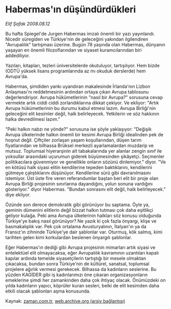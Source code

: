 # Habermas'ın düşündürdükleri

*Elif Şafak 2008.08.12*

<tr><td class="metin" colspan="2" style="padding-top: 20px; padding-left: 5px; padding-right: 10px;">Bu hafta Spiegel'de Jurgen Habermas imzalı önemli bir yazı yayınlandı. Nicedir süregiden ve Türkiye'nin de geleceğini yakından ilgilendiren "Avrupalılık" tartışması üzerine. Bugün 78 yaşında olan Habermas, dünyanın yaşayan en önemli filozoflarından ve siyaset kuramcılarından biri addediliyor.</td></tr><tr><td class="metin" colspan="2" style="padding-top: 20px; padding-left: 5px; padding-right: 10px;"><p>Yazıları, kitapları, tezleri üniversitelerde okutuluyor, tartışılıyor. Hem bizde (ODTÜ yüksek lisans programlarında az mı okuduk derslerde) hem Avrupa'da. 
<p>Habermas, şimdiden yankı uyandıran makalesinde İrlanda'nın Lizbon Anlaşması'nı reddetmesinin ardından ortaya çıkan Avrupa tablosunu değerlendiriyor. Avrupa hükümetlerinin "nasıl bir Avrupa?" sorusuna cevap vermekte artık ciddi ciddi zorlandıklarına dikkat çekiyor. Ve ekliyor: "Artık Avrupa hükümetlerinin bu durumu kabul etmesi lazım. Avrupa Birliği'nin geleceğini elit kesimler değil, halk belirleyecek. Yetkilerin ve söz hakkının halka devredilmesi lazım." 
<p>"Peki halkın nabzı ne yönde?" sorusuna ise şöyle yaklaşıyor: "Değişik Avrupa ülkelerinde halkın önemli bir kesimi Avrupa Birliği idealinden pek de hoşnut değil. Çiftçiler zorlaşan yaşam koşullarından, düşen tarım fiyatlarından ve bilhassa Brüksel merkezli ayarlamalardan muzdarip ve mutsuz. Toplumsal hiyerarşinin alt tabakalarında yer alanlar zengin sınıf ile yoksullar arasındaki uçurumun giderek büyümesinden şikâyetçi. Seçmenler politikacılara güvenmiyor ve genellikle onların sözünü dinlemiyor." diyor. "Ve en kötüsü halk siyasi elitin kendilerine tepeden baktıklarını, kendilerini gütmeye çalıştıklarını düşünüyor. Kendilerine sürü gibi davranılmasını istemiyor. Üst üste fire veren referandumlar baştan beri elit bir proje olan Avrupa Birliği projesinin sınırlarına dayandığını, yolun sonuna vardığını gösteriyor." diyor Habermas. "Bundan sonrasını elit değil, halk belirleyecek." diye ekliyor. 
<p>Özünde son derece demokratik gibi görünüyor bu saptama. Öyle ya, geminin dümenini elitlerin değil bizzat halkın tutması çok daha eşitlikçi geliyor kulağa. Peki ama Avrupa ülkelerinin halkları söz konusu olduğunda Türkiye'ye bakış nasıl görünüyor? Ne yazık ki çok fazla önyargı, klişe ve basmakalıplık var. Pek çok ortalama Avusturyalının, İtalyan'ın ya da Fransız'ın zihninde Türkiye'ye dair şablonlar var. Oturmuş, kök salmış, kimi tarihten gelen kimi korkulardan beslenen önyargılı şablonlar. 
<p>Eğer Habermas'ın dediği gibi Avrupa projesinin mimarları artık siyasi ve entelektüel elit olmayacaksa, eğer Avrupalılık kavramının uzantıları kapalı kapılar ardında temelde siyasetçilerin tartıştığı bir mesele olmaktan çıkacaksa, bundan sonra Türkiye'nin de kültürel, sanatsal, toplumsal projelere ağırlık vermesi gerekecek. Bilhassa da kadınların seslerine. Bu yüzden KAGİDER gibi iş kadınlarımızı öne çıkaran organizasyonların emeklerine şimdi her zamankinden daha çok ihtiyaç olacak. Önümüzdeki on yılda kadınların yapıcı, köprüler kuran sesleri, belki de elit kesimden daha etkili olacak şablonları aşma konusunda. <br/></p></p></p></p></p></td></tr>

Kaynak: [zaman.com.tr](http://zaman.com.tr/yazar.do?yazino=724945), [web.archive.org (arşiv bağlantısı)](http://web.archive.org/web/20080919130832/http://www.zaman.com.tr:80/yazar.do?yazino=724945)
